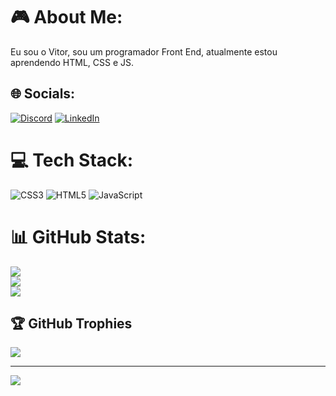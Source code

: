 # :video_game: About Me:
Eu sou o Vitor, sou um programador Front End, atualmente estou aprendendo HTML, CSS e JS.


## 🌐 Socials:
[![Discord](https://img.shields.io/badge/Discord-%237289DA.svg?logo=discord&logoColor=white)](htttps://discord.gg/virtu#1849) [![LinkedIn](https://img.shields.io/badge/LinkedIn-%230077B5.svg?logo=linkedin&logoColor=white)](https://www.linkedin.com/in/vitor-silva-036884228/) 

# 💻 Tech Stack:
![CSS3](https://img.shields.io/badge/css3-%231572B6.svg?style=for-the-badge&logo=css3&logoColor=white) ![HTML5](https://img.shields.io/badge/html5-%23E34F26.svg?style=for-the-badge&logo=html5&logoColor=white) ![JavaScript](https://img.shields.io/badge/javascript-%23323330.svg?style=for-the-badge&logo=javascript&logoColor=%23F7DF1E)
# 📊 GitHub Stats:
![](https://github-readme-stats.vercel.app/api?username=vitor-silva-santos&theme=tokyonight&hide_border=false&include_all_commits=false&count_private=false)<br/>
![](https://github-readme-streak-stats.herokuapp.com/?user=vitor-silva-santos&theme=tokyonight&hide_border=false)<br/>
![](https://github-readme-stats.vercel.app/api/top-langs/?username=vitor-silva-santos&theme=tokyonight&hide_border=false&include_all_commits=false&count_private=false&layout=compact)

## 🏆 GitHub Trophies
![](https://github-profile-trophy.vercel.app/?username=vitor-silva-santos&theme=tokyonight&no-frame=false&no-bg=false&margin-w=4)

---
[![](https://visitcount.itsvg.in/api?id=vitor-silva-santos&icon=2&color=0)](https://visitcount.itsvg.in)

<!-- Proudly created with GPRM ( https://gprm.itsvg.in ) -->

